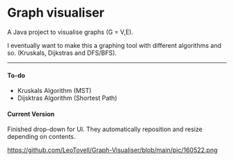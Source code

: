 # Graph visualiser

A Java project to visualise graphs (G = V,E).

I eventually want to make this a graphing tool with different algorithms and so. (Kruskals, Dijkstras and DFS/BFS).

---------------

#### To-do
- Kruskals Algorithm (MST)
- Dijsktras Algorithm (Shortest Path)
	
#### Current Version
Finished drop-down for UI. They automatically reposition and resize depending on contents.

https://github.com/LeoTovell/Graph-Visualiser/blob/main/pic/160522.png
